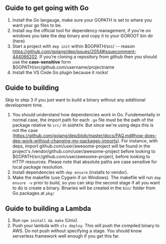 <!--
title: example-serverless-golang-api
description: Example port of the current Go API to Golang.
layout: Doc
framework: v1
platform: AWS
language: Go
authorLink: 'https://github.com/mmacheerpuppy'
authorName: 'Callum Dempsey Leach'
-->

## Guide to get going with Go

1. Install the Go langauge, make sure your GOPATH is set to where you want your go files to be.
2. Install `dep` the official tool for dependency management, if you're on windows you take the dep binary and copy it to your GOROOT bin dir (here)
3. Start a project with `dep init` within \$GOPATH/src/<Project Name> -- reason https://github.com/golang/dep/issues/2054#issuecomment-444066202. If you're cloning a repository from github then you should use the **case-sensitive** form \$GOPATH/src/github.com/username/projectname
4. Install the VS Code Go plugin because it rocks!

## Guide to building

Skip to step 3 if you just want to build a binary without any additional development time.

1. You should understand how dependencies work in Go. Fundementally in normal case, the import path for each `.go` file must be the path of the package relative to `src/` in `$GOPATH`. But since we're using deps this is not the case (https://github.com/golang/dep/blob/master/docs/FAQ.md#how-does-dep-work-without-changing-my-packages-imports). For instance, with deps, import github.com/user/awesome-project will be found in the project's /vendor/github.com/user/awesome-project before looking to \$GOPATH/src/github.com/user/awesome-project, before looking to HTTP resources. Please note that absolute paths are case sensitive for local package resolution.
2. Install dependencies with `dep ensure` (installs to vendor).
3. Make the makefile (use Cygwin if on Windows). The makefile will run `dep ensure -v` prior to build, so you can skip the second stage if all you want to do is create a binary. Binaries will be created in the `bin/` folder from Go packages at `pkg/`

## Guide to building a Lambda

1. Run `npm install && make` (Unix).
2. Push your lambda with `sls deploy`. This will push the compiled binary to AWS. Do not push without specifying a stage. You should know serverless framework well enough if you get this far.
